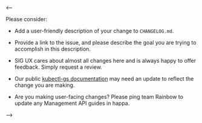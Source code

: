 <--

Please consider:

- Add a user-friendly description of your change to `CHANGELOG.md`.

- Provide a link to the issue, and please describe the goal you are trying to accomplish in this description.

- SIG UX cares about almost all changes here and is always happy to offer feedback. Simply request a review.

- Our public [kubectl-gs documentation](https://docs.giantswarm.io/ui-api/kubectl-gs/) may need an update to reflect the change you are making.

- Are you making user-facing changes? Please ping team Rainbow to update any Management API guides in happa.

-->
